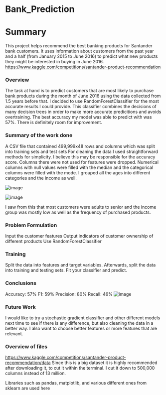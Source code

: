 # Bank_Prediction
# Summary
This project helps recommend the best banking products for Santander bank customers. It uses information about customers from the past year and a half (from January 2015 to June 2016) to predict what new products they might be interested in buying in June 2016. https://www.kaggle.com/competitions/santander-product-recommendation

### Overview
The task at hand is to predict customers that are most likely to purchase bank products during the month of June 2016 using the data collected from 1.5 years before that. I decided to use RandomForestClassifier for the most accurate results I could provide. This classifier combines the decisions of many decision trees in order to make more accurate predicitions and avoids overtraining. The best accuracy my model was able to predict with was 57%. There is definitely room for improvement. 

### Summary of the work done
A CSV file that contained 499,999x48 rows and columns which was split into training sets and test sets
For cleaning the data I used straightforward methods for simplicity. I believe this may be responsible for the accuracy score. Columns there were not used for features were dropped. Numerical columns with null values were filled with the median and the categorical columns were filled with the mode. I grouped all the ages into different categories and the income as well.

![image](https://github.com/alielmasryy/Bank_Prediction/assets/143844073/f6d5137a-03e3-4434-bf96-ec2961fc2e9d)

![image](https://github.com/alielmasryy/Bank_Prediction/assets/143844073/dd9ee711-38b8-4043-b3b6-23c51f60beca)

I saw from this that most customers were adults to senior and the income group was mostly low as well as the frequency of purchased products.

### Problem Formulation
Input the customer features
Output indicators of customer ownership of different products
Use RandomForestClassifier

### Training
Split the data into features and target variables. Afterwards, split the data into training and testing sets. Fit your classifier and predict.

### Conclusions
Accuracy:  57%
F1: 59%
Precision: 80%
Recall: 46%
![image](https://github.com/alielmasryy/Bank_Prediction/assets/143844073/0d32871c-4e44-419a-80fc-3866e9c0ba33)


### Future Work
I would like to try a stochastic gradient classifier and other different models next time to see if there is any difference, but also cleaning the data in a better way. I also want to choose better features or more features that are relevant.

### Overview of files 
https://www.kaggle.com/competitions/santander-product-recommendation/data
Since this is a big dataset it is highly recommended after downloading it, to cut it within the terminal. I cut it down to 500,000 columns instead of 13 million.

Libraries such as pandas, matplotlib, and various different ones from sklearn are used here

